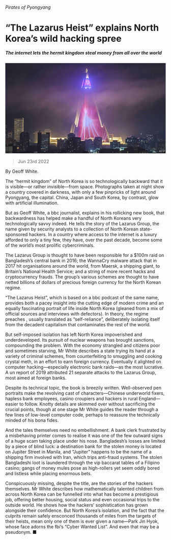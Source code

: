 ###### Pirates of Pyongyang

# “The Lazarus Heist” explains North Korea’s wild hacking spree 

##### The internet lets the hermit kingdom steal money from all over the world 

![image](images/20220625_CUP005.jpg) 

> Jun 23rd 2022 

By Geoff White. 

The “hermit kingdom” of North Korea is so technologically backward that it is visible—or rather invisible—from space. Photographs taken at night show a country covered in darkness, with only a few pinpricks of light around Pyongyang, the capital. China, Japan and South Korea, by contrast, glow with artificial illumination. 

But as Geoff White, a bbc journalist, explains in his rollicking new book, that backwardness has helped make a handful of North Koreans very technologically savvy indeed. He tells the story of the Lazarus Group, the name given by security analysts to a collection of North Korean state-sponsored hackers. In a country where access to the internet is a luxury afforded to only a tiny few, they have, over the past decade, become some of the world’s most prolific cybercriminals. 

The Lazarus Group is thought to have been responsible for a $100m raid on Bangladesh’s central bank in 2016; the WannaCry malware attack that in 2017 hit organisations around the world, from Maersk, a shipping giant, to Britain’s National Health Service; and a string of more recent hacks and cryptocurrency frauds. The group’s various schemes are thought to have netted billions of dollars of precious foreign currency for the North Korean regime.

“The Lazarus Heist”, which is based on a bbc podcast of the same name, provides both a pacey insight into the cutting edge of modern crime and an equally fascinating portrait of life inside North Korea (gleaned from a mix of official sources and interviews with defectors). In theory, the regime preaches , usually translated as “self-reliance”, deliberately isolating itself from the decadent capitalism that contaminates the rest of the world.

But self-imposed isolation has left North Korea impoverished and underdeveloped. Its pursuit of nuclear weapons has brought sanctions, compounding the problem. With the economy strangled and citizens poor and sometimes starving, Mr White describes a state trying its hand at a variety of criminal schemes, from counterfeiting to smuggling and cooking crystal meth, in an effort to earn foreign currency. Eventually it alighted on computer hacking—especially electronic bank raids—as the most lucrative. A un report of 2019 attributed 21 separate attacks to the Lazarus Group, most aimed at foreign banks.

Despite its technical topic, the book is breezily written. Well-observed pen portraits make the revolving cast of characters—Chinese underworld fixers, hapless bank employees, casino croupiers and hackers in rural England—easier to follow. Knotty details are skimmed over without sacrificing the crucial points, though at one stage Mr White guides the reader through a few lines of low-level computer code, perhaps to reassure the technically minded of his bona fides. 

And the tales themselves need no embellishment. A bank clerk frustrated by a misbehaving printer comes to realise it was one of the few outward signs of a huge scam taking place under his nose. Bangladesh’s losses are limited by a piece of blind luck: a destination bank for the stolen money is located on Jupiter Street in Manila, and “Jupiter” happens to be the name of a shipping firm involved with Iran, which trips anti-fraud systems. The stolen Bangladeshi loot is laundered through the vip baccarat tables of a Filipino casino; gangs of money mules pose as high-rollers yet seem oddly bored and listless while placing enormous bets. 

Conspicuously missing, despite the title, are the stories of the hackers themselves. Mr White describes how mathematically talented children from across North Korea can be funnelled into what has become a prestigious job, offering better housing, social status and even occasional trips to the outside world. He shows how the hackers’ sophistication has grown alongside their confidence. But North Korea’s isolation, and the fact that the culprits remain safely ensconced thousands of miles from the targets of their heists, mean only one of them is ever given a name—Park Jin Hyok, whose face adorns the fbi’s “Cyber Wanted List”. And even that may be a pseudonym. ■

